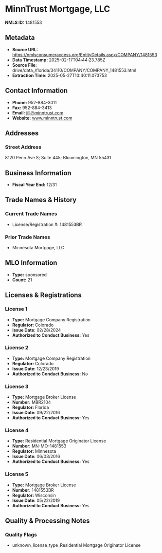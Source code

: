 # MinnTrust Mortgage, LLC

**NMLS ID:** 1481553

## Metadata
- **Source URL:** https://nmlsconsumeraccess.org/EntityDetails.aspx/COMPANY/1481553
- **Data Timestamp:** 2025-02-17T04:44:23.785Z
- **Source File:** drive/data_/florida/34110/COMPANY/COMPANY_1481553.html
- **Extraction Time:** 2025-05-27T10:40:11.073753

## Contact Information
- **Phone:** 952-884-3011
- **Fax:** 952-884-3413
- **Email:** jill@minntrust.com
- **Website:** www.minntrust.com

## Addresses
### Street Address
8120 Penn Ave S; Suite 445; Bloomington, MN 55431

## Business Information
- **Fiscal Year End:** 12/31

## Trade Names & History
### Current Trade Names
- License/Registration #: 1481553BR

### Prior Trade Names
- Minnesota Mortgage, LLC

## MLO Information
- **Type:** sponsored
- **Count:** 21

## Licenses & Registrations

### License 1
- **Type:** Mortgage Company Registration
- **Regulator:** Colorado
- **Issue Date:** 02/28/2024
- **Authorized to Conduct Business:** Yes

### License 2
- **Type:** Mortgage Company Registration
- **Regulator:** Colorado
- **Issue Date:** 12/23/2019
- **Authorized to Conduct Business:** No

### License 3
- **Type:** Mortgage Broker License
- **Number:** MBR2104
- **Regulator:** Florida
- **Issue Date:** 09/22/2016
- **Authorized to Conduct Business:** Yes

### License 4
- **Type:** Residential Mortgage Originator License
- **Number:** MN-MO-1481553
- **Regulator:** Minnesota
- **Issue Date:** 06/03/2016
- **Authorized to Conduct Business:** Yes

### License 5
- **Type:** Mortgage Broker License
- **Number:** 1481553BR
- **Regulator:** Wisconsin
- **Issue Date:** 05/22/2019
- **Authorized to Conduct Business:** Yes

## Quality & Processing Notes
### Quality Flags
- unknown_license_type_Residential Mortgage Originator License
